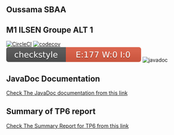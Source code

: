 ## Oussama SBAA

## M1 ILSEN Groupe ALT 1

[![CircleCI](https://circleci.com/gh/oussama-sbaa/ceri-m1-techniques-de-test.svg?style=svg)]((https:circleci.com/gh/oussama-sbaa/ceri-m1-techniques-de-test/?branch=master))
[![codecov](https://codecov.io/gh/oussama-sbaa/ceri-m1-techniques-de-test/branch/master/graph/badge.svg?token=OH75T5DQUB)](https://codecov.io/gh/oussama-sbaa/ceri-m1-techniques-de-test)
![Checkstyle](osm/badges/checkstyle-result.svg)
![javadoc](https://javadoc.io/badge2/org.springframework/spring-core/javadoc.svg)

## JavaDoc Documentation

[Check The JavaDoc documentation from this link](https://oussama-sbaa.github.io/ceri-m1-techniques-de-test/fr/univavignon/pokedex/api/package-summary.html)

## Summary of TP6 report

[Check The Summary Report for TP6 from this link](https://github.com/oussama-sbaa/ceri-m1-techniques-de-test/blob/master/TP6Report.md)
